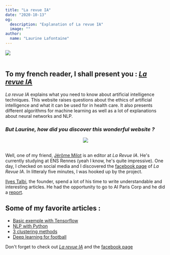 ```yaml
---
title: "La revue IA"
date: "2020-10-13"
og:
  description: "Explanation of La revue IA"
  image: ""
author:
  name: "Laurine Lafontaine"
---
```


<div style="width:30%"><img src="https://img.shields.io/static/v1?label=last-modified&message=13 october&color=orange"></div>
 </br>

## To my french reader, I shall present you : [*La revue IA*](https://larevueia.fr/)

*La revue IA* explains what you need to know about artificial intelligence techniques. This website raises questions about the ethics of artificial intelligence and what it can be used for in health care. It also presents different algorithms for machine learning as well as a lot of explanations about neural networks and NLP.

### *But Laurine, how did you discover this wonderful website ?*


<div style="text-align:center"><img src="https://media.giphy.com/media/xGdvlOVSWaDvi/giphy.gif"/></div>
</br>

Well, one of my friend, [Jérôme Milot](https://www.linkedin.com/in/milotjerome/?originalSubdomain=fr) is an editor at *La Revue IA*. He's currently studying at ENS Rennes (yeah I know, he's quite impressive). One day, I checked on social media and I discovered the [facebook page](https://www.facebook.com/Larevueia/) of *La Revue IA*. In litteraly five minutes, I was hooked up by the project. 

[Ilyes Talbi](https://www.linkedin.com/in/ilyes-talbi-ba2451135/?originalSubdomain=fr), the founder, spend a lot of his time to write understandable and interesting articles. He had the opportunity to go to AI Paris Corp and he did a [report](https://larevueia.fr/compte-rendu-de-lai-et-big-data-paris-corp/).

## Some of my favorite articles :


* [Basic exemple with Tensorflow](https://larevueia.fr/tensorflow/)
* [NLP with Python](https://larevueia.fr/nlp-avec-python-analyse-de-sentiments-sur-twitter/)
* [3 clustering methods](https://larevueia.fr/clustering-les-3-methodes-a-connaitre/)
* [Deep learning for football](https://larevueia.fr/deep-learning-pour-le-football-computer-vision-partie-i/)

Don't forget to check out [*La revue IA*](https://larevueia.fr/) and the [facebook page](https://www.facebook.com/Larevueia/) 